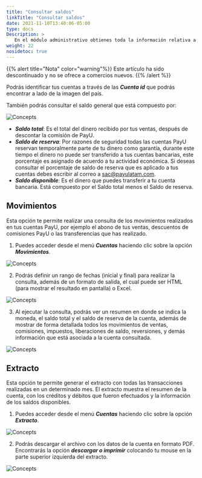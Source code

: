 ```yaml
---
title: "Consultar saldos"
linkTitle: "Consultar saldos"
date: 2021-11-18T13:40:06-05:00
type: docs
Description: >
   En el módulo administrativo obtienes toda la información relativa a tus cuentas, podrás consultar el dinero proveniente de tus cuentas, el saldo general y los abonos o descuentos que se realicen a tu cuenta.
weight: 22
nosidetoc: true
---
```


{{% alert title="Nota" color="warning"%}}
Este artículo ha sido descontinuado y no se ofrece a comercios nuevos.
{{% /alert %}}

Podrás identificar tus cuentas a través de las _**Cuenta id**_ que podrás encontrar a lado de la imagen del país.

También podrás consultar el saldo general que está compuesto por:

![Concepts](https://raw.githubusercontent.com/developers-payu-latam/developers-payu-latam.github.io/master/images/soluciones-adicionales/saldo1-es.jpg)

* _**Saldo total**_: Es el total del dinero recibido por tus ventas, después de descontar la comisión de PayU.
* _**Saldo de reserva**_: Por razones de seguridad todas las cuentas PayU reservan temporalmente parte de tu dinero como garantía, durante este tiempo el dinero no puede ser transferido a tus cuentas bancarias, este porcentaje es asignado de acuerdo a tu actividad económica. Si deseas consultar el porcentaje de saldo de reserva que es aplicado a tus cuentas debes escribir al correo a sac@payulatam.com.
* _**Saldo disponible**_: Es el dinero que puedes transferir a tu cuenta bancaria. Está compuesto por el Saldo total menos el Saldo de reserva.

## Movimientos
Esta opción te permite realizar una consulta de los movimientos realizados en tus cuentas PayU, por ejemplo el abono de tus ventas, descuentos de comisiones PayU o las transferencias que has realizado.

1. Puedes acceder desde el menú _**Cuentas**_ haciendo clic sobre la opción _**Movimientos**_.

![Concepts](https://raw.githubusercontent.com/developers-payu-latam/developers-payu-latam.github.io/master/images/soluciones-adicionales/saldo2-es.jpg)

2. Podrás definir un rango de fechas (inicial y final) para realizar la consulta, además de un formato de salida, el cual puede ser HTML (para mostrar el resultado en pantalla) o Excel.

![Concepts](https://raw.githubusercontent.com/developers-payu-latam/developers-payu-latam.github.io/master/images/soluciones-adicionales/saldo3-es.jpg)

3. Al ejecutar la consulta, podrás ver un resumen en donde se indica la moneda, el saldo total y el saldo de reserva de la cuenta, además de mostrar de forma detallada todos los movimientos de ventas, comisiones, impuestos, liberaciones de saldo, reversiones, y demás información que está asociada a la cuenta consultada.

![Concepts](https://raw.githubusercontent.com/developers-payu-latam/developers-payu-latam.github.io/master/images/soluciones-adicionales/saldo4-es.jpg)

## Extracto
Esta opción te permite generar el extracto con todas las transacciones realizadas en un determinado mes. El extracto muestra el resumen de la cuenta, con los créditos y débitos que fueron efectuados y la información de los saldos disponibles.

1. Puedes acceder desde el menú _**Cuentas**_ haciendo clic sobre la opción _**Extracto**_.

![Concepts](https://raw.githubusercontent.com/developers-payu-latam/developers-payu-latam.github.io/master/images/soluciones-adicionales/saldo5-es.jpg)

2. Podrás descargar el archivo con los datos de la cuenta en formato PDF. Encontrarás la opción _**descargar o imprimir**_ colocando tu mouse en la parte superior izquierda del extracto.

![Concepts](https://raw.githubusercontent.com/developers-payu-latam/developers-payu-latam.github.io/master/images/soluciones-adicionales/saldo6-es.jpg)